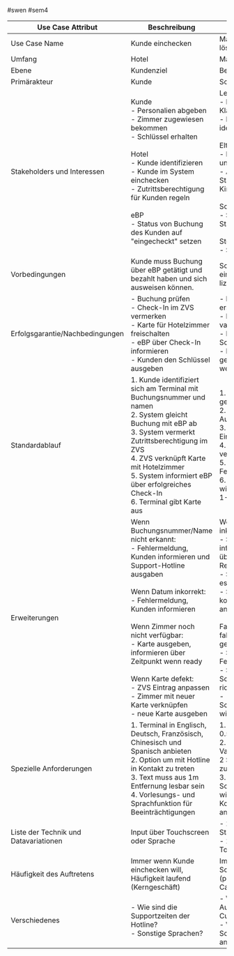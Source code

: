 #swen #sem4 

| Use Case Attribut                     | Beschreibung                                                                                                                                                                                                                                                                                                                                                                                             | Beispiel                                                                                                                                                                                                                                                                                                                                                     |
| ------------------------------------- | -------------------------------------------------------------------------------------------------------------------------------------------------------------------------------------------------------------------------------------------------------------------------------------------------------------------------------------------------------------------------------------------------------- | ------------------------------------------------------------------------------------------------------------------------------------------------------------------------------------------------------------------------------------------------------------------------------------------------------------------------------------------------------------ |
| Use Case Name                         | Kunde einchecken                                                                                                                                                                                                                                                                                                                                                                                         | Matheaufgaben lösem                                                                                                                                                                                                                                                                                                                                          |
| Umfang                                | Hotel                                                                                                                                                                                                                                                                                                                                                                                                    | Mathify                                                                                                                                                                                                                                                                                                                                                      |
| Ebene                                 | Kundenziel                                                                                                                                                                                                                                                                                                                                                                                               | Benutzerziel                                                                                                                                                                                                                                                                                                                                                 |
| Primärakteur                          | Kunde                                                                                                                                                                                                                                                                                                                                                                                                    | Schüler                                                                                                                                                                                                                                                                                                                                                      |
| Stakeholders und Interessen           | Kunde<br>- Personalien abgeben <br>- Zimmer zugewiesen bekommen<br>- Schlüssel erhalten<br><br>Hotel<br>- Kunde identifizieren<br>- Kunde im System einchecken<br>- Zutrittsberechtigung für Kunden regeln<br><br>eBP<br>- Status von Buchung des Kunden auf "eingecheckt" setzen<br>                                                                                                                    | Lehrer<br>- Leistungen der Klasse messen<br>- Lücken identifizieren<br><br>Eltern<br>- Kinder in Schule unterstützen<br>- Auf neustem Stand sein der Kinder<br><br>Schulen<br>- Schulische Standards erhöhen<br><br>Steuerbehörde<br>- Steuern erheben                                                                                                       |
| Vorbedingungen                        | Kunde muss Buchung über eBP getätigt und bezahlt haben und sich ausweisen können.                                                                                                                                                                                                                                                                                                                        | Schüler muss eingelogged und lizenziert sein                                                                                                                                                                                                                                                                                                                 |
| Erfolgsgarantie/Nachbedingungen       | - Buchung prüfen<br>- Check-In im ZVS vermerken<br>- Karte für Hotelzimmer freischalten<br>- eBP über Check-In informieren<br>- Kunden den Schlüssel ausgeben                                                                                                                                                                                                                                            | - Exercise korrekt erstellt<br>- Eingabe korrekt validier<br>- Feedback dem Schüler mitgeteilt<br>- Fortschritt ist gespeichert für weitere Aufgaben                                                                                                                                                                                                         |
| Standardablauf                        | 1. Kunde identifiziert sich am Terminal mit Buchungsnummer und namen<br>2. System gleicht Buchung mit eBP ab<br>3. System vermerkt Zutrittsberechtigung im ZVS<br>4. ZVS verknüpft Karte mit Hotelzimmer<br>5. System informiert eBP über erfolgreiches Check-In<br>6. Terminal gibt Karte aus                                                                                                           | 1. System generiert Aufgabe<br>2. Schüler löst Aufgabe<br>3. System validiert Eingabe<br>4. System verifiziert Eingabe<br>5. System liefert Feedback<br>6. Schüler wiederholt Schritte 1-5                                                                                                                                                                   |
| Erweiterungen                         | Wenn Buchungsnummer/Name nicht erkannt:<br>- Fehlermeldung, Kunden informieren und Support-Hotline ausgaben<br><br>Wenn Datum inkorrekt:<br>- Fehlermeldung, Kunden informieren<br><br>Wenn Zimmer  noch nicht verfügbar:<br>- Karte ausgeben, informieren über Zeitpunkt wenn ready<br><br>Wenn Karte defekt:<br>- ZVS Eintrag anpassen<br>- Zimmer mit neuer Karte verknüpfen<br>- neue Karte ausgeben | Wenn Aufgabe inkorrekt gelöst:<br>- System informiert Schüler über inkorrektes Resultat<br>- Schüler versucht es erneut<br>- Schüler kann korrektes Resultat anzeigen lassen<br><br>Falls Aufgabe in falschem Format gelöst:<br>- System generiert Fehlermeldung<br>- System instruiert Schüler über richtiges Format<br>- Schwierigkeitsgrad wird angepasst |
| Spezielle Anforderungen               | 1. Terminal in Englisch, Deutsch, Französisch, Chinesisch und Spanisch anbieten<br>2. Option um mit Hotline in Kontakt zu treten<br>3. Text muss aus 1m Entfernung lesbar sein<br>4. Vorlesungs- und Sprachfunktion für Beeinträchtigungen                                                                                                                                                               | 1. Text muss von 0.5m lesbar sein<br>2. System muss Validierung innert 2 Sekunden zurückgeben<br>3. Schwierigkeitsgrad wird anhand der Korrektheit angepasst                                                                                                                                                                                                 |
| Liste der Technik und Datavariationen | Input über Touchscreen oder Sprache                                                                                                                                                                                                                                                                                                                                                                      | - 2a): Input über Standardtastatur<br>- 2b): Input über Touch-Screen                                                                                                                                                                                                                                                                                         |
| Häufigkeit des Auftretens             | Immer wenn Kunde einchecken will, Häufigkeit laufend (Kerngeschäft)                                                                                                                                                                                                                                                                                                                                      | Immer wenn der Schüler lernen will (primärer Use-Case)                                                                                                                                                                                                                                                                                                       |
| Verschiedenes                         | - Wie sind die Supportzeiten der Hotline?<br>- Sonstige Sprachen?                                                                                                                                                                                                                                                                                                                                        | - Wie viele Aufgaben vom Curriculum?<br>- Wie Schwierigkeitsgrad anpassen?                                                                                                                                                                                                                                                                                   |
